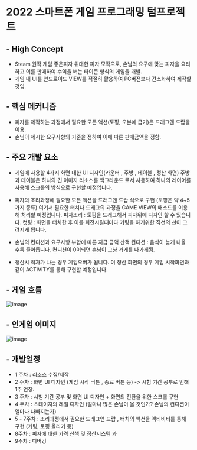 # 2022 스마트폰 게임 프로그래밍 텀프로젝트

## - High Concept
* Steam 원작 게임 좋은피자 위대한 피자  모작으로, 손님의 요구에 맞는 피자을 요리하고 이를 판매하여
수익을 버는 타이쿤 형식의 게임을 개발.
* 게임 내 UI를 안드로이드 VIEW를 적절히 활용하여 PC버전보다 간소화하여 제작할 것임.


## - 핵심 메커니즘
* 피자를 제작하는 과정에서 필요한 모든 액션(토핑, 오븐에 굽기)은 드래그앤 드랍을 이용.
* 손님이 제시한 요구사항의 기준을 정하여 이에 따른 판매금액을 정함.


## - 주요 개발 요소

* 게임에 사용할  4가지 화면 대한 UI 디자인(카운터 , 주방 , 테이블 , 정산 화면)
 주방과 테이블은 하나의 긴 이미지 리소스를 백그라운드 로서 사용하여 하나의 레이어를 사용해 스크롤의 방식으로 구현할 예정입니다.
 
* 피자의 조리과정에 필요한 모든 액션을 드래그앤 드랍 식으로 구현 (토핑은 약 4~5가지 종류)
  여기서 필요한 터치나 드래그의 과정을 GAME VIEW의 매소드를 이용해 처리할 예정입니다.
  피자조리 : 토핑을 드래그해서 피자위에 디자인 할 수 있습니다.
  컷팅 : 화면을 터치한 후 이를 회전시킬때마다 커팅을 하기위한 직선의 선이 그려지게 됩니다.
  
* 손님의 컨디션과 요구사항 부합에 따른 지급 금액 산책
  컨디션 : 음식이 늦게 나올 수록 줄어듭니다.
  컨디션이 0이되면 손님이 그냥 가게를 나가게됨.
* 정산시 적자가 나는 경우 게임오버가 됩니다. 이 정산 화면의 경우 게임 시작화면과 같이  ACTIVITY를 통해 구현할 예정입니다.

## - 게임 흐름
![image](https://user-images.githubusercontent.com/51450544/160392016-0673aa74-0192-48d8-bd02-3f1c1f9aeb7e.png)


## - 인게임 이미지
![image](https://user-images.githubusercontent.com/51450544/160385280-88e63fb4-7eee-426b-ba8c-058581223f37.png)

## - 개발일정

* 1 주차 :  리소스 수집/제작 
* 2 주차 : 화면 UI 디자인 (게임 시작 버튼 , 종료 버튼 등) -> 시험 기간 공부로 인해 1주 연장.
* 3 주차 : 시험 기간 공부 및 화면 UI 디자인 + 화면의 전환을 위한 스크롤 구현
* 4 주차 : 스테이지의 레벨 디자인 (얼마나 많은 손님이 올 것인가? 손님의 컨디션이 얼마나 나빠지는가)
* 5 - 7주차 : 조리과정에서 필요한 드래그앤 드랍 , 터치의 액션을 액티비티를 통해 구현 (커팅, 토핑 올리기 등)
* 8주차 : 피자에 대한 가격 산책 및 정산시스템 과
* 9주차 : 디버깅
